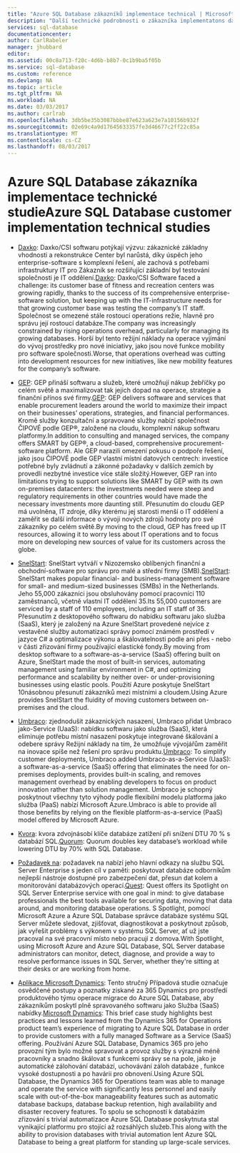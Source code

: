 ```yaml
---
title: "Azure SQL Database zákazníků implementace technical | Microsoft Docs"
description: "Další technické podrobnosti o zákazníka implementatons databáze SQL Azure k řešení obchodních problémů"
services: sql-database
documentationcenter: 
author: CarlRabeler
manager: jhubbard
editor: 
ms.assetid: 00c8a713-f20c-4d6b-b8b7-0c1b9ba5f05b
ms.service: sql-database
ms.custom: reference
ms.devlang: NA
ms.topic: article
ms.tgt_pltfrm: NA
ms.workload: NA
ms.date: 03/03/2017
ms.author: carlrab
ms.openlocfilehash: 3db5be35b3087bbbe87e623a623e7a10156b932f
ms.sourcegitcommit: 02e69c4a9d17645633357fe3d46677c2ff22c85a
ms.translationtype: MT
ms.contentlocale: cs-CZ
ms.lasthandoff: 08/03/2017
---
```

# <a name="azure-sql-database-customer-implementation-technical-studies"></a><span data-ttu-id="c49d5-103">Azure SQL Database zákazníka implementace technické studie</span><span class="sxs-lookup"><span data-stu-id="c49d5-103">Azure SQL Database customer implementation technical studies</span></span>

- <span data-ttu-id="c49d5-104">[Daxko](sql-database-implementation-daxko.md): Daxko/CSI softwaru potýkají výzvu: zákaznické základny vhodnosti a rekonstrukce Center byl narůstá, díky úspěch jeho enterprise-software s komplexní řešení, ale zachová s potřebami infrastruktury IT pro Zákazník se rozšiřující základní byl testování společnosti je IT oddělení.</span><span class="sxs-lookup"><span data-stu-id="c49d5-104">[Daxko](sql-database-implementation-daxko.md): Daxko/CSI Software faced a challenge: its customer base of fitness and recreation centers was growing rapidly, thanks to the success of its comprehensive enterprise-software solution, but keeping up with the IT-infrastructure needs for that growing customer base was testing the company’s IT staff.</span></span> <span data-ttu-id="c49d5-105">Společnost se omezené stále rostoucí operations režie, hlavně pro správu její rostoucí databáze.</span><span class="sxs-lookup"><span data-stu-id="c49d5-105">The company was increasingly constrained by rising operations overhead, particularly for managing its growing databases.</span></span> <span data-ttu-id="c49d5-106">Horší byl tento režijní náklady na operace vyjímání do vývoj prostředky pro nové iniciativy, jako jsou nové funkce mobility pro software společnosti.</span><span class="sxs-lookup"><span data-stu-id="c49d5-106">Worse, that operations overhead was cutting into development resources for new initiatives, like new mobility features for the company’s software.</span></span>

- <span data-ttu-id="c49d5-107">[GEP](sql-database-implementation-gep.md): GEP přináší softwaru a služeb, které umožňují nákup žebříčky po celém světě a maximalizovat tak jejich dopad na operace, strategie a finanční přínos své firmy.</span><span class="sxs-lookup"><span data-stu-id="c49d5-107">[GEP](sql-database-implementation-gep.md): GEP delivers software and services that enable procurement leaders around the world to maximize their impact on their businesses’ operations, strategies, and financial performances.</span></span> <span data-ttu-id="c49d5-108">Kromě služby konzultační a spravované služby nabízí společnost ČIPOVÉ podle GEP®, založené na cloudu, komplexní nákup softwaru platformy.</span><span class="sxs-lookup"><span data-stu-id="c49d5-108">In addition to consulting and managed services, the company offers SMART by GEP®, a cloud-based, comprehensive procurement-software platform.</span></span> <span data-ttu-id="c49d5-109">Ale GEP narazili omezení pokusu o podpoře řešení, jako jsou ČIPOVÉ podle GEP vlastní místní datových centrech: investice potřebné byly zvládnutí a zákonné požadavky v dalších zemích by provedli nezbytné investice více stále složitý.</span><span class="sxs-lookup"><span data-stu-id="c49d5-109">However, GEP ran into limitations trying to support solutions like SMART by GEP with its own on-premises datacenters: the investments needed were steep and regulatory requirements in other countries would have made the necessary investments more daunting still.</span></span> <span data-ttu-id="c49d5-110">Přesunutím do cloudu GEP má uvolněna, IT zdroje, díky kterému jej starosti menší o IT oddělení a zaměřit se další informace o vývoji nových zdrojů hodnoty pro své zákazníky po celém světě.</span><span class="sxs-lookup"><span data-stu-id="c49d5-110">By moving to the cloud, GEP has freed up IT resources, allowing it to worry less about IT operations and to focus more on developing new sources of value for its customers across the globe.</span></span>

- <span data-ttu-id="c49d5-111">[SnelStart](sql-database-implementation-snelstart.md): SnelStart vytváří v Nizozemsko oblíbených finanční a obchodní-software pro správu pro malé a střední firmy (SMB).</span><span class="sxs-lookup"><span data-stu-id="c49d5-111">[SnelStart](sql-database-implementation-snelstart.md): SnelStart makes popular financial- and business-management software for small- and medium-sized businesses (SMBs) in the Netherlands.</span></span> <span data-ttu-id="c49d5-112">Jeho 55,000 zákazníci jsou obsluhovány pomocí pracovníci 110 zaměstnanců, včetně vlastní IT oddělení 35.</span><span class="sxs-lookup"><span data-stu-id="c49d5-112">Its 55,000 customers are serviced by a staff of 110 employees, including an IT staff of 35.</span></span> <span data-ttu-id="c49d5-113">Přesunutím z desktopového softwaru do nabídku softwaru jako služba (SaaS), který je založený na Azure SnelStart provedené nejvíce z vestavěné služby automatizaci správy pomocí známém prostředí v jazyce C# a optimalizace výkonu a škálovatelnosti podle ani přes - nebo v části zřizování firmy používající elastické fondy.</span><span class="sxs-lookup"><span data-stu-id="c49d5-113">By moving from desktop software to a software-as-a-service (SaaS) offering built on Azure, SnelStart made the most of built-in services, automating management using familiar environment in C#, and optimizing performance and scalability by neither over- or under-provisioning businesses using elastic pools.</span></span> <span data-ttu-id="c49d5-114">Použití Azure poskytuje SnelStart 10násobnou přesunutí zákazníků mezi místními a cloudem.</span><span class="sxs-lookup"><span data-stu-id="c49d5-114">Using Azure provides SnelStart the fluidity of moving customers between on-premises and the cloud.</span></span>

- <span data-ttu-id="c49d5-115">[Umbraco](sql-database-implementation-umbraco.md): zjednodušit zákaznických nasazení, Umbraco přidat Umbraco jako-Service (UaaS): nabídku softwaru jako služba (SaaS), která eliminuje potřebu místní nasazení poskytuje integrované škálování a odebere správy Režijní náklady na tím, že umožňuje vývojářům zaměřit na inovace spíše než řešení pro správu produktu.</span><span class="sxs-lookup"><span data-stu-id="c49d5-115">[Umbraco](sql-database-implementation-umbraco.md): To simplify customer deployments, Umbraco added Umbraco-as-a-Service (UaaS): a software-as-a-service (SaaS) offering that eliminates the need for on-premises deployments, provides built-in scaling, and removes management overhead by enabling developers to focus on product innovation rather than solution management.</span></span> <span data-ttu-id="c49d5-116">Umbraco je schopný poskytnout všechny tyto výhody podle flexibilní modelu platforma jako služba (PaaS) nabízí Microsoft Azure.</span><span class="sxs-lookup"><span data-stu-id="c49d5-116">Umbraco is able to provide all those benefits by relying on the flexible platform-as-a-service (PaaS) model offered by Microsoft Azure.</span></span>

- <span data-ttu-id="c49d5-117">[Kvora](https://customers.microsoft.com/story/quorum-doubles-key-databases-workload-while-lowering-dtu-with-sql-database): kvora zdvojnásobí klíče databáze zatížení při snížení DTU 70 % s databází SQL.</span><span class="sxs-lookup"><span data-stu-id="c49d5-117">[Quorum](https://customers.microsoft.com/story/quorum-doubles-key-databases-workload-while-lowering-dtu-with-sql-database): Quorum doubles key database’s workload while lowering DTU by 70% with SQL Database.</span></span>

- <span data-ttu-id="c49d5-118">[Požadavek na](https://customers.microsoft.com/en-US/story/quest): požadavek na nabízí jeho hlavní odkazy na službu SQL Server Enterprise s jeden cíl v paměti: poskytovat databáze odborníkům nejlepší nástroje dostupné pro zabezpečení dat, přesun dat kolem a monitorování databázových operací.</span><span class="sxs-lookup"><span data-stu-id="c49d5-118">[Quest](https://customers.microsoft.com/en-US/story/quest): Quest offers its Spotlight on SQL Server Enterprise service with one goal in mind: to give database professionals the best tools available for securing data, moving that data around, and monitoring database operations.</span></span> <span data-ttu-id="c49d5-119">S Spotlight, pomocí Microsoft Azure a Azure SQL Database správce databáze systému SQL Server můžete sledovat, zjišťovat, diagnostikovat a poskytnout způsob, jak vyřešit problémy s výkonem v systému SQL Server, ať už jste pracoval na své pracovní místo nebo pracují z domova.</span><span class="sxs-lookup"><span data-stu-id="c49d5-119">With Spotlight, using Microsoft Azure and Azure SQL Database, SQL Server database administrators can monitor, detect, diagnose, and provide a way to resolve performance issues in SQL Server, whether they're sitting at their desks or are working from home.</span></span>

- <span data-ttu-id="c49d5-120">[Aplikace Microsoft Dynamics](https://customers.microsoft.com/story/dynamics365operationsproductteam): Tento stručný Případová studie označuje osvědčené postupy a poznatky získané za 365 Dynamics pro prostředí produktového týmu operace migrace do Azure SQL Database, aby zákazníkům poskytl plně spravovaného softwaru jako Služba (SaaS) nabídky.</span><span class="sxs-lookup"><span data-stu-id="c49d5-120">[Microsoft Dynamics](https://customers.microsoft.com/story/dynamics365operationsproductteam): This brief case study highlights best practices and lessons learned from the Dynamics 365 for Operations product team’s experience of migrating to Azure SQL Database in order to provide customers with a fully managed Software as a Service (SaaS) offering.</span></span> <span data-ttu-id="c49d5-121">Používání Azure SQL Database, Dynamics 365 pro jeho provozní tým bylo možné spravovat a provoz služby s výrazně méně pracovníky a snadno škálovat s funkcemi správy se na pole, jako je automatické zálohování databází, uchovávání záloh databáze , funkce vysoké dostupnosti a po havárii pro obnovení.</span><span class="sxs-lookup"><span data-stu-id="c49d5-121">Using Azure SQL Database, the Dynamics 365 for Operations team was able to manage and operate the service with significantly less personnel and easily scale with out-of-the-box manageability features such as automatic database backups, database backup retention, high availability and disaster recovery features.</span></span> <span data-ttu-id="c49d5-122">To spolu se schopností k databázím zřizování s trivial automatizace Azure SQL Database poskytnuta stal vynikající platformu pro stojící až rozsáhlých služeb.</span><span class="sxs-lookup"><span data-stu-id="c49d5-122">This along with the ability to provision databases with trivial automation lent Azure SQL Database to being a great platform for standing up large-scale services.</span></span>
